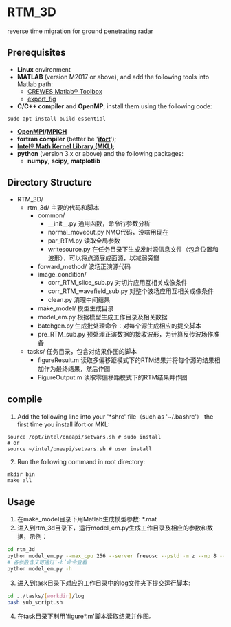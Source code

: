 # RTM_3D

reverse time migration for ground penetrating radar

## Prerequisites

- **Linux** environment
- **MATLAB** (version M2017 or above), and add the following tools into Matlab path:
  - [CREWES Matlab® Toolbox](https://www.crewes.org/ResearchLinks/FreeSoftware/index.php)
  - [export_fig](https://ww2.mathworks.cn/matlabcentral/fileexchange/23629-export_fig/)
- **C/C++ compiler** and **OpenMP**, install them using the following code:
```shell
sudo apt install build-essential
```
- **[OpenMPI](https://www.open-mpi.org/)/[MPICH](https://www.mpich.org/)**
- **fortran compiler** (better be '[**ifort**](https://www.intel.com/content/www/us/en/developer/articles/tool/oneapi-standalone-components.html#fortran)');
- [**Intel® Math Kernel Library (MKL)**](https://www.intel.com/content/www/us/en/developer/tools/oneapi/onemkl-download.html);
- **python** (version 3.x or above) and the following packages:
  - **numpy**, **scipy**, **matplotlib**

## Directory Structure

- RTM_3D/
  - rtm_3d/  主要的代码和脚本
    - common/
      -  \_\_init__.py  通用函数，命令行参数分析
      -  normal_moveout.py  NMO代码，没啥用现在
      -  par_RTM.py  读取全局参数
      -  writesource.py  在任务目录下生成发射源信息文件（包含位置和波形），可以将点源展成面源，以减弱旁瓣
    - forward_method/  波场正演源代码
    - image_condition/  
      - corr_RTM_slice_sub.py  对切片应用互相关成像条件
      - corr_RTM_wavefield_sub.py  对整个波场应用互相关成像条件
      - clean.py  清理中间结果
    - make_model/  模型生成目录
    - model_em.py  根据模型生成工作目录及相关数据
    - batchgen.py  生成批处理命令：对每个源生成相应的提交脚本
    - pre_RTM_sub.py  预处理正演数据的接收波形，为计算反传波场作准备
  - tasks/  任务目录，包含对结果作图的脚本
    - figureResult.m  读取多偏移距模式下的RTM结果并将每个源的结果相加作为最终结果，然后作图
    - FigureOutput.m  读取零偏移距模式下的RTM结果并作图


## compile

1. Add the following line into your '*shrc' file（such as '~/.bashrc'） the first time you install ifort or MKL:
```shell
source /opt/intel/oneapi/setvars.sh # sudo install
# or
source ~/intel/oneapi/setvars.sh # user install
```
2. Run the following command in root directory:

```shell
mkdir bin
make all
```

## Usage
 
1. 在make_model目录下用Matlab生成模型参数: *.mat
2. 进入到rtm_3d目录下，运行model_em.py生成工作目录及相应的参数和数据，示例：
```bash
cd rtm_3d
python model_em.py --max_cpu 256 --server freeosc --pstd -m z --np 8 --steps zc --model make_model/[modelname].mat
# 各参数含义可通过‘-h’命令查看
python model_em.py -h
```
3. 进入到task目录下对应的工作目录中的log文件夹下提交运行脚本:
```bash
cd ../tasks/[workdir]/log
bash sub_script.sh
```
4. 在task目录下利用'figure*.m'脚本读取结果并作图。